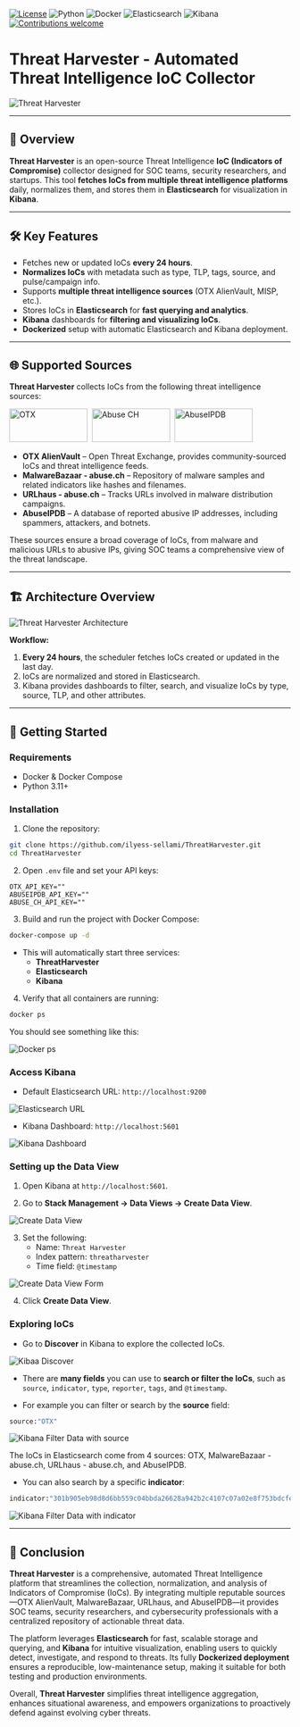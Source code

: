 [![License](https://img.shields.io/badge/license-MIT-blue.svg)](LICENSE)
![Python](https://img.shields.io/badge/python-3.11%2B-blue.svg)
![Docker](https://img.shields.io/badge/docker-ready-blue.svg)
![Elasticsearch](https://img.shields.io/badge/elasticsearch-8.x-yellow.svg)
![Kibana](https://img.shields.io/badge/kibana-8.x-green.svg)
[![Contributions welcome](https://img.shields.io/badge/contributions-welcome-brightgreen.svg)](.github/CONTRIBUTING.md)

# Threat Harvester - Automated Threat Intelligence IoC Collector

![Threat Harvester](/screenshots/threat_harvester.png)

---

## 📌 Overview
**Threat Harvester** is an open-source Threat Intelligence **IoC (Indicators of Compromise)** collector designed for SOC teams, security researchers, and startups. This tool **fetches IoCs from multiple threat intelligence platforms** daily, normalizes them, and stores them in **Elasticsearch** for visualization in **Kibana**.

---

## 🛠️ Key Features

- Fetches new or updated IoCs **every 24 hours**.
- **Normalizes IoCs** with metadata such as type, TLP, tags, source, and pulse/campaign info.
- Supports **multiple threat intelligence sources** (OTX AlienVault, MISP, etc.).
- Stores IoCs in **Elasticsearch** for **fast querying and analytics**.
- **Kibana** dashboards for **filtering and visualizing IoCs**.
- **Dockerized** setup with automatic Elasticsearch and Kibana deployment.

---

## 🌐 Supported Sources

**Threat Harvester** collects IoCs from the following threat intelligence sources:

<img src="screenshots/alienvault_otx.png" alt="OTX" width="140" height="60" />&nbsp;
<img src="screenshots/abuse_ch.png" alt="Abuse CH" width="140" height="60" />&nbsp;
<img src="screenshots/abuseipdb.png" alt="AbuseIPDB" width="140" height="60" />

- **OTX AlienVault** – Open Threat Exchange, provides community-sourced IoCs and threat intelligence feeds.  
- **MalwareBazaar - abuse.ch** – Repository of malware samples and related indicators like hashes and filenames.  
- **URLhaus - abuse.ch** – Tracks URLs involved in malware distribution campaigns.  
- **AbuseIPDB** – A database of reported abusive IP addresses, including spammers, attackers, and botnets.  

These sources ensure a broad coverage of IoCs, from malware and malicious URLs to abusive IPs, giving SOC teams a comprehensive view of the threat landscape.

---

## 🏗️ Architecture Overview

![Threat Harvester Architecture](/screenshots/threat_harvester_architecture.png)

**Workflow:**
1. **Every 24 hours**, the scheduler fetches IoCs created or updated in the last day.
2. IoCs are normalized and stored in Elasticsearch.
3. Kibana provides dashboards to filter, search, and visualize IoCs by type, source, TLP, and other attributes.

---

## 🚀 Getting Started

### Requirements

- Docker & Docker Compose
- Python 3.11+

### Installation

1. Clone the repository:
```bash
git clone https://github.com/ilyess-sellami/ThreatHarvester.git
cd ThreatHarvester
```

2. Open `.env` file and set your API keys:
```env
OTX_API_KEY=""
ABUSEIPDB_API_KEY=""
ABUSE_CH_API_KEY=""
```

3. Build and run the project with Docker Compose:
```bash
docker-compose up -d
```
- This will automatically start three services:
    - **ThreatHarvester**
    - **Elasticsearch**
    - **Kibana**

4. Verify that all containers are running:
```bash
docker ps
```
You should see something like this:

![Docker ps](/screenshots/docker_ps.png)

### Access Kibana

- Default Elasticsearch URL: `http://localhost:9200`

![Elasticsearch URL](/screenshots/elasticsearch_url.png)

- Kibana Dashboard: `http://localhost:5601`

![Kibana Dashboard](/screenshots/kibana_dashboard.png)

### Setting up the Data View

1. Open Kibana at `http://localhost:5601`. 

2. Go to **Stack Management → Data Views → Create Data View**.

![Create Data View](/screenshots/kibana_create_data_view.png)

3. Set the following:
    - Name: `Threat Harvester`
    - Index pattern: `threatharvester`
    - Time field: `@timestamp`

![Create Data View Form](/screenshots/kibana_create_data_view_form.png)

4. Click **Create Data View**.

### Exploring IoCs

- Go to **Discover** in Kibana to explore the collected IoCs.

![Kibaa Discover](/screenshots/kibana_discover.png)

- There are **many fields** you can use to **search or filter the IoCs**, such as `source`, `indicator`, `type`, `reporter`, `tags`, and `@timestamp`.

- For example you can filter or search by the **source** field:

```bash
source:"OTX"
```

![Kibana Filter Data with source](/screenshots/kibana_dashboard_filter_data_source.png)

The IoCs in Elasticsearch come from 4 sources: OTX, MalwareBazaar - abuse.ch, URLhaus - abuse.ch, and AbuseIPDB.

- You can also search by a specific **indicator**:

```bash
indicator:"301b905eb98d8d6bb559c04bbda26628a942b2c4107c07a02e8f753bdcfe347c"
```

![Kibana Filter Data with indicator](/screenshots/kibana_dashboard_filter_data_indicator.png)


---

## 🏁 Conclusion

**Threat Harvester** is a comprehensive, automated Threat Intelligence platform that streamlines the collection, normalization, and analysis of Indicators of Compromise (IoCs). By integrating multiple reputable sources—OTX AlienVault, MalwareBazaar, URLhaus, and AbuseIPDB—it provides SOC teams, security researchers, and cybersecurity professionals with a centralized repository of actionable threat data.

The platform leverages **Elasticsearch** for fast, scalable storage and querying, and **Kibana** for intuitive visualization, enabling users to quickly detect, investigate, and respond to threats. Its fully **Dockerized deployment** ensures a reproducible, low-maintenance setup, making it suitable for both testing and production environments.

Overall, **Threat Harvester** simplifies threat intelligence aggregation, enhances situational awareness, and empowers organizations to proactively defend against evolving cyber threats.
